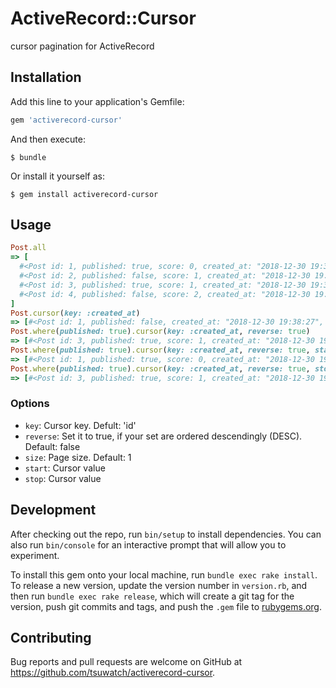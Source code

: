 # ActiveRecord::Cursor

cursor pagination for ActiveRecord

## Installation

Add this line to your application's Gemfile:

```ruby
gem 'activerecord-cursor'
```

And then execute:

    $ bundle

Or install it yourself as:

    $ gem install activerecord-cursor

## Usage

```ruby
Post.all
=> [
  #<Post id: 1, published: true, score: 0, created_at: "2018-12-30 19:38:27", updated_at: "2018-12-30 19:38:27">,
  #<Post id: 2, published: false, score: 1, created_at: "2018-12-30 19:38:28", updated_at: "2018-12-30 19:38:28">,
  #<Post id: 3, published: true, score: 1, created_at: "2018-12-30 19:38:29", updated_at: "2018-12-30 19:38:29">,
  #<Post id: 4, published: false, score: 2, created_at: "2018-12-30 19:38:30", updated_at: "2018-12-30 19:38:30">
]
Post.cursor(key: :created_at)
=> [#<Post id: 1, published: false, created_at: "2018-12-30 19:38:27", updated_at: "2018-12-30 19:38:27">]
Post.where(published: true).cursor(key: :created_at, reverse: true)
=> [#<Post id: 3, published: true, score: 1, created_at: "2018-12-30 19:38:29", updated_at: "2018-12-30 19:38:29">]
Post.where(published: true).cursor(key: :created_at, reverse: true, start: Post.next_cursor) # Get next page
=> [#<Post id: 1, published: true, score: 0, created_at: "2018-12-30 19:38:27", updated_at: "2018-12-30 19:38:27">]
Post.where(published: true).cursor(key: :created_at, reverse: true, stop: Post.prev_cursor) # Get previous page
=> [#<Post id: 3, published: true, score: 1, created_at: "2018-12-30 19:38:29", updated_at: "2018-12-30 19:38:29">]
```

### Options

- `key`: Cursor key. Defult: 'id'
- `reverse`: Set it to true, if your set are ordered descendingly (DESC). Default: false
- `size`: Page size. Default: 1
- `start`: Cursor value
- `stop`: Cursor value

## Development

After checking out the repo, run `bin/setup` to install dependencies. You can also run `bin/console` for an interactive prompt that will allow you to experiment.

To install this gem onto your local machine, run `bundle exec rake install`. To release a new version, update the version number in `version.rb`, and then run `bundle exec rake release`, which will create a git tag for the version, push git commits and tags, and push the `.gem` file to [rubygems.org](https://rubygems.org).

## Contributing

Bug reports and pull requests are welcome on GitHub at https://github.com/tsuwatch/activerecord-cursor.
